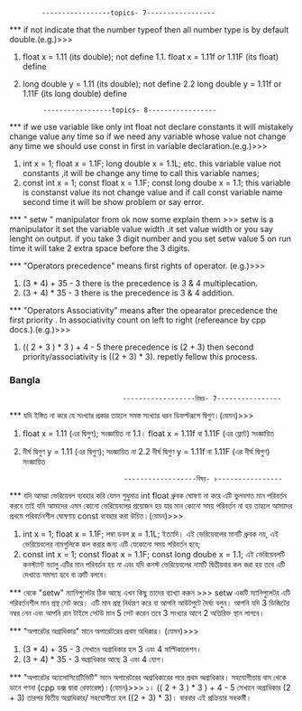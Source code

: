             -----------------topics- 7-----------------
*** if not indicate that the number typeof then all number type is by default double.(e.g.)>>> 
1. float x = 1.11 (its double); not define 
1.1. float x = 1.11f or 1.11F (its float) define
2. long double y = 1.11 (its double); not define
2.2 long double y = 1.11f or 1.11F (its long double) define

            -----------------topics- 8-----------------
*** if we use variable like only int float not declare constants it will mistakely change value any time so if we need any variable whose value not change any time we should use const in first in variable declaration.(e.g.)>>>
1. int x = 1; float x = 1.1F; long double x = 1.1L; etc. this variable value not constants ,it will be change any time to call this variable names;
2. const int x = 1; const float x = 1.1F; const long doube x = 1.1; this variable is constanst value its not change value and if call const variable name second time it will be show problem or say error.  

*** " setw " manipulator from <iomanip> ok now some explain them >>>
setw is a manipulator it set the variable value width .it set value width or you say lenght on output. if you take 3 digit number and you set setw value 5 on run time it will take 2 extra space before the 3 digits. 

*** "Operators precedence" means first rights of operator. (e.g.)>>>
1. (3 * 4) + 35 - 3 there is the precedence is 3 & 4 multiplecation.  
2. (3 + 4) * 35 - 3 there is the precedence is 3 & 4 addition.

*** "Operators Associativity" means after the opearator precedence  the first priority . In associativity count on left to right (refereance by cpp docs.).(e.g.)>>>
1. (( 2 + 3 ) * 3 ) + 4 - 5 there precedence is (2 + 3) then second priority/associativity is ((2 + 3) * 3). repetly fellow this process. 

### Bangla

                                ------------------বিষয়- 7----------------
*** যদি ইঙ্গিত না করে যে সংখ্যার প্রকার তাহলে সমস্ত সংখ্যার ধরন ডিফল্টরূপে দ্বিগুণ।(যেমন)>>>
1. float x = 1.11 (এর দ্বিগুণ); সংজ্ঞায়িত না
1.1। float x = 1.11f বা 1.11F (এর ফ্লোট) সংজ্ঞায়িত 
1. দীর্ঘ দ্বিগুণ y = 1.11 (এর দ্বিগুণ); সংজ্ঞায়িত না
2.2 দীর্ঘ দ্বিগুণ y = 1.11f বা 1.11F (এর দীর্ঘ দ্বিগুণ) সংজ্ঞায়িত 

                                ------------------বিষয়- ৮----------------
*** যদি আমরা ভেরিয়েবল ব্যবহার করি যেমন শুধুমাত্র int float ধ্রুবক ঘোষণা না করে এটি ভুলবশত মান পরিবর্তন করবে তাই যদি আমাদের এমন কোনো ভেরিয়েবলের প্রয়োজন হয় যার মান কোনো সময় পরিবর্তন না হয় তাহলে আমাদের প্রথমে পরিবর্তনশীল ঘোষণায় const ব্যবহার করা উচিত।(যেমন)>>>
1. int x = 1; float x = 1.1F; লম্বা ডবল x = 1.1L; ইত্যাদি। এই ভেরিয়েবলের মানটি ধ্রুবক নয়, এই ভেরিয়েবলের নামগুলিকে কল করার জন্য এটি যেকোনো সময় পরিবর্তন হবে;
2. const int x = 1; const float x = 1.1F; const long doube x = 1.1; এই ভেরিয়েবলটি কনস্ট্যান্ট ভ্যালু এটির মান পরিবর্তন হয় না এবং যদি কনস্ট ভেরিয়েবলের নামটি দ্বিতীয়বার কল করা হয় তবে এটি দেখাতে সমস্যা হবে বা ত্রুটি বলবে।

*** <iomanip> থেকে "setw" ম্যানিপুলেটর ঠিক আছে এখন কিছু তাদের ব্যাখ্যা করুন >>>
setw একটি ম্যানিপুলেটর এটি পরিবর্তনশীল মান প্রস্থ সেট করে। এটি মান প্রস্থ নির্ধারণ করে বা আপনি আউটপুটে দৈর্ঘ্য বলুন। আপনি যদি 3 ডিজিটের নম্বর নেন এবং আপনি রান টাইমে সেটউ মান 5 সেট করেন তবে 3 সংখ্যার আগে 2 অতিরিক্ত স্থান লাগবে।

*** "অপারেটর অগ্রাধিকার" মানে অপারেটরের প্রথম অধিকার। (যেমন)>>>
1. (3 * 4) + 35 - 3 সেখানে অগ্রাধিকার হল 3 এবং 4 মাল্টিকালেশন।
2. (3 + 4) * 35 - 3 অগ্রাধিকার আছে 3 এবং 4 যোগ।

*** "অপারেটর অ্যাসোসিয়েটিভিটি" মানে অপারেটরের অগ্রাধিকারের পরে প্রথম অগ্রাধিকার। সহযোগীতায় বাম থেকে ডানে গণনা (cpp ডক্স দ্বারা রেফারেন্স)।(যেমন)>>>
১। (( 2 + 3 ) * 3 ) + 4 - 5 সেখানে অগ্রাধিকার (2 + 3) তারপর দ্বিতীয় অগ্রাধিকার/ সহযোগীতা হল ((2 + 3) * 3)। বারবার এই প্রক্রিয়ার সহকর্মী।
